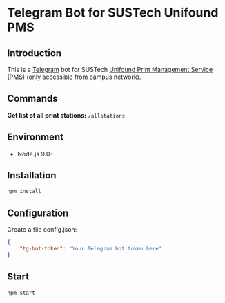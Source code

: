 # Telegram Bot for SUSTech Unifound PMS

## Introduction
This is a [Telegram](https://telegram.org/) bot for SUSTech [Unifound Print Management Service (PMS)](http://pms.sustc.edu.cn/) (only accessible from campus network).

## Commands
**Get list of all print stations:** `/allstations`

## Environment
- Node.js 9.0+

## Installation
```sh
npm install
```

## Configuration
Create a file config.json:
```json
{
    "tg-bot-token": "Your Telegram bot token here"
}
```

## Start
```sh
npm start
```
